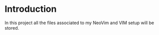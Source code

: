 # Introduction

In this project all the files associated to my NeoVim and VIM setup will be stored.
